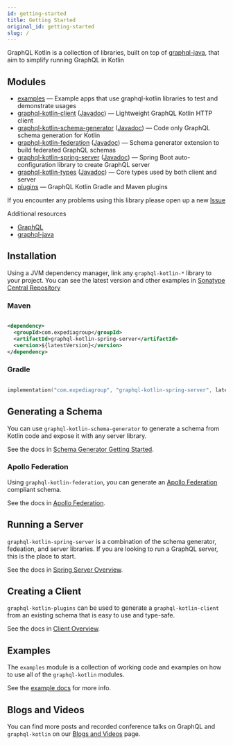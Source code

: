 ```yaml
---
id: getting-started
title: Getting Started
original_id: getting-started
slug: /
---
```

GraphQL Kotlin is a collection of libraries, built on top of [graphql-java](https://www.graphql-java.com/), that aim to simplify running GraphQL in Kotlin

## Modules

-   [examples](https://github.com/ExpediaGroup/graphql-kotlin/tree/master/examples)
    — Example apps that use graphql-kotlin libraries to test and demonstrate usages
-   [graphql-kotlin-client](https://github.com/ExpediaGroup/graphql-kotlin/tree/master/graphql-kotlin-client) ([Javadoc](https://www.javadoc.io/doc/com.expediagroup/graphql-kotlin-client))
    — Lightweight GraphQL Kotlin HTTP client
-   [graphql-kotlin-schema-generator](https://github.com/ExpediaGroup/graphql-kotlin/tree/master/graphql-kotlin-schema-generator) ([Javadoc](https://www.javadoc.io/doc/com.expediagroup/graphql-kotlin-schema-generator))
    — Code only GraphQL schema generation for Kotlin
-   [graphql-kotlin-federation](https://github.com/ExpediaGroup/graphql-kotlin/tree/master/graphql-kotlin-federation) ([Javadoc](https://www.javadoc.io/doc/com.expediagroup/graphql-kotlin-federation))
    — Schema generator extension to build federated GraphQL schemas
-   [graphql-kotlin-spring-server](https://github.com/ExpediaGroup/graphql-kotlin/tree/master/graphql-kotlin-spring-server) ([Javadoc](https://www.javadoc.io/doc/com.expediagroup/graphql-kotlin-spring-server))
    — Spring Boot auto-configuration library to create GraphQL server
-   [graphql-kotlin-types](https://github.com/ExpediaGroup/graphql-kotlin/tree/master/graphql-kotlin-types) ([Javadoc](https://www.javadoc.io/doc/com.expediagroup/graphql-kotlin-types))
    — Core types used by both client and server
-   [plugins](https://github.com/ExpediaGroup/graphql-kotlin/tree/master/plugins)
    — GraphQL Kotlin Gradle and Maven plugins

If you encounter any problems using this library please open up a new
[Issue](https://github.com/ExpediaGroup/graphql-kotlin/issues)

Additional resources

-   [GraphQL](https://graphql.org/)
-   [graphql-java](https://www.graphql-java.com/documentation/)

## Installation

Using a JVM dependency manager, link any `graphql-kotlin-*` library to your project. You can see the latest
version and other examples in [Sonatype Central
Repository](https://search.maven.org/artifact/com.expediagroup/graphql-kotlin-spring-server)

### Maven

```xml

<dependency>
  <groupId>com.expediagroup</groupId>
  <artifactId>graphql-kotlin-spring-server</artifactId>
  <version>${latestVersion}</version>
</dependency>

```

### Gradle

```kotlin

implementation("com.expediagroup", "graphql-kotlin-spring-server", latestVersion)

```

## Generating a Schema

You can use `graphql-kotlin-schema-generator` to generate a schema from Kotlin code and expose it with any server library.

See the docs in [Schema Generator Getting Started](./schema-generator/schema-generator-getting-started.md).

### Apollo Federation

Using `graphql-kotlin-federation`, you can generate an [Apollo Federation](https://www.apollographql.com/docs/apollo-server/federation/federation-spec/) compliant schema.

See the docs in [Apollo Federation](./federated/apollo-federation.md).

## Running a Server

`graphql-kotlin-spring-server` is a combination of the schema generator, fedeation, and server libraries. If you are looking to run a GraphQL server, this is the place to start.

See the docs in [Spring Server Overview](./spring-server/spring-overview.md).

## Creating a Client

`graphql-kotlin-plugins` can be used to generate a `graphql-kotlin-client` from an existing schema that is easy to use and type-safe.

See the docs in [Client Overview](./client/client-overview.md).

## Examples

The `examples` module is a collection of working code and examples on how to use all of the `graphql-kotlin` modules.

See the [example docs](./examples.md) for more info.

## Blogs and Videos

You can find more posts and recorded conference talks on GraphQL and `graphql-kotlin` on our [Blogs and Videos](./blogs-and-videos.md) page.
